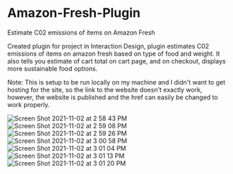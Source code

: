 # Amazon-Fresh-Plugin
Estimate C02 emissions of items on Amazon Fresh

Created plugin for project in Interaction Design, plugin estimates C02 emissions of items on amazon fresh based on type of food and weight. It also tells you estimate of cart total on cart page, and on checkout, displays more sustainable food options.

Note: This is setup to be run locally on my machine and I didn't want to get hosting for the site, so the link to the website doesn't exactly work, however, the website is published and the href can easily be changed to work properly.

![Screen Shot 2021-11-02 at 2 58 43 PM](https://user-images.githubusercontent.com/35949542/139927965-0892ef7d-74a6-40fc-bfdd-e8736dcf52f0.png)
![Screen Shot 2021-11-02 at 2 59 08 PM](https://user-images.githubusercontent.com/35949542/139928026-74887104-6f2d-4c16-ac03-cd3d16ffb095.png)
![Screen Shot 2021-11-02 at 2 59 26 PM](https://user-images.githubusercontent.com/35949542/139928065-8fc6b9d9-330d-499f-97c7-50904686e30f.png)
![Screen Shot 2021-11-02 at 3 00 58 PM](https://user-images.githubusercontent.com/35949542/139928314-07690f9a-d96c-4363-9df8-6b002e542054.png)
![Screen Shot 2021-11-02 at 3 01 04 PM](https://user-images.githubusercontent.com/35949542/139928316-fb7458f0-9ffb-4585-904e-46ef993a948e.png)
![Screen Shot 2021-11-02 at 3 01 13 PM](https://user-images.githubusercontent.com/35949542/139928321-69cf4204-2827-4738-b193-d0c9c1fe1339.png)
![Screen Shot 2021-11-02 at 3 01 20 PM](https://user-images.githubusercontent.com/35949542/139928324-0bdf6c75-5b0e-461d-9144-e64d07cc087c.png)
